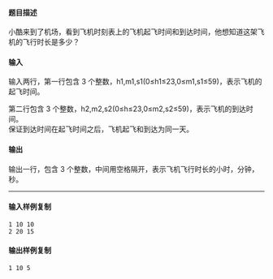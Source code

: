 #### 题目描述

小酷来到了机场，看到飞机时刻表上的飞机起飞时间和到达时间，他想知道这架飞机的飞行时长是多少？

#### 输入

输入两行，第一行包含 3 个整数，h1,m1,s1(0≤h1≤23,0≤m1,s1≤59)，表示飞机的起飞时间。

第二行包含 3 个整数，h2,m2,s2(0≤h≤23,0≤m2,s2≤59)，表示飞机的到达时间。  
保证到达时间在起飞时间之后，飞机起飞和到达为同一天。  

#### 输出

输出一行，包含 3 个整数，中间用空格隔开，表示飞机飞行时长的小时，分钟，秒。

___

#### 输入样例复制

```
1 10 10
2 20 15
```

#### 输出样例复制

```
1 10 5
```